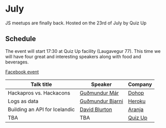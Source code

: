 # July
JS meetups are finally back.
Hosted on the 23rd of July by Quiz Up

## Schedule
The event will start 17:30 at Quiz Up facility (Laugavegur 77). This time we will have four great and interesting speakers along with food and beverages.  

[Facebook event](https://www.facebook.com/events/1654793668088876/)

| Talk title                    | Speaker                 | Company                         |
|-------------------------------|-------------------------|---------------------------------|
| Hackapros vs. Hackacons       | [Guðmundur Már][#12]    | [Dohop](https://www.dohop.com/) |
| Logs as data                  | [Guðmundur Bjarni][#11] | [Heroku](https://heroku.com/)   |
| Building an API for Icelandic | [David Blurton][#13]    | [Aranja](https://aranja.com/)   |
| TBA                           | TBA                     | [Quiz Up](https://quizup.com/)  |

[#12]: https://github.com/jsis/monthly-meetup/issues/12
[#11]: https://github.com/jsis/monthly-meetup/issues/11
[#13]: https://github.com/jsis/monthly-meetup/issues/13
